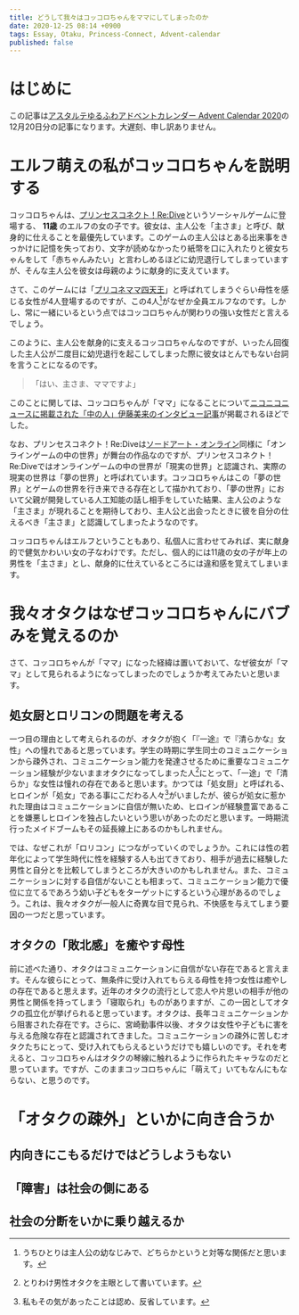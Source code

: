 ```yaml
---
title: どうして我々はコッコロちゃんをママにしてしまったのか
date: 2020-12-25 08:14 +0900
tags: Essay, Otaku, Princess-Connect, Advent-calendar
published: false
---
```


# はじめに

この記事は[アスタルテゆるふわアドベントカレンダー Advent Calendar 2020](https://adventar.org/calendars/5051)の12月20日分の記事になります。大遅刻、申し訳ありません。

# エルフ萌えの私がコッコロちゃんを説明する

コッコロちゃんは、[プリンセスコネクト！Re:Dive](https://priconne-redive.jp/)というソーシャルゲームに登場する、 **11歳** のエルフの女の子です。彼女は、主人公を「主さま」と呼び、献身的に仕えることを最優先しています。このゲームの主人公はとある出来事をきっかけに記憶を失っており、文字が読めなかったり紙幣を口に入れたりと彼女ちゃんをして「赤ちゃんみたい」と言わしめるほどに幼児退行してしまっていますが、そんな主人公を彼女は母親のように献身的に支えています。

さて、このゲームには「[プリコネママ四天王](https://dic.nicovideo.jp/a/%E3%83%97%E3%83%AA%E3%82%B3%E3%83%8D%E3%83%9E%E3%83%9E%E5%9B%9B%E5%A4%A9%E7%8E%8B)」と呼ばれてしまうぐらい母性を感じる女性が4人登場するのですが、この4人[^1]がなぜか全員エルフなのです。しかし、常に一緒にいるという点ではコッコロちゃんが関わりの強い女性だと言えるでしょう。

[^1]: うちひとりは主人公の幼なじみで、どちらかというと対等な関係だと思います。

このように、主人公を献身的に支えるコッコロちゃんなのですが、いったん回復した主人公が二度目に幼児退行を起こしてしまった際に彼女はとんでもない台詞を言うことになるのです。

> 「はい、主さま、ママですよ」

このことに関しては、コッコロちゃんが「ママ」になることについて[ニコニコニュースに掲載された「中の人」伊藤美来のインタビュー記事](https://originalnews.nico/260123)が掲載されるほどでした。

なお、プリンセスコネクト！Re:Diveは[ソードアート・オンライン](https://dengekibunko.jp/title/sao/)同様に「オンラインゲームの中の世界」が舞台の作品なのですが、プリンセスコネクト！Re:Diveではオンラインゲームの中の世界が「現実の世界」と認識され、実際の現実の世界は「夢の世界」と呼ばれています。コッコロちゃんはこの「夢の世界」とゲームの世界を行き来できる存在として描かれており、「夢の世界」において父親が開発している人工知能の話し相手をしていた結果、主人公のような「主さま」が現れることを期待しており、主人公と出会ったときに彼を自分の仕えるべき「主さま」と認識してしまったようなのです。

コッコロちゃんはエルフということもあり、私個人に言わせてみれば、実に献身的で健気かわいい女の子なわけです。ただし、個人的には11歳の女の子が年上の男性を「主さま」とし、献身的に仕えているところには違和感を覚えてしまいます。

# 我々オタクはなぜコッコロちゃんにバブみを覚えるのか

さて、コッコロちゃんが「ママ」になった経緯は置いておいて、なぜ彼女が「ママ」として見られるようになってしまったのでしょうか考えてみたいと思います。

## 処女厨とロリコンの問題を考える

一つ目の理由として考えられるのが、オタクが抱く「『一途』で『清らかな』女性」への憧れであると思っています。学生の時期に学生同士のコミュニケーションから疎外され、コミュニケーション能力を発達させるために重要なコミュニケーション経験が少ないままオタクになってしまった人[^2]にとって、「一途」で「清らか」な女性は憧れの存在であると思います。かつては「処女厨」と呼ばれる、ヒロインが「処女」である事にこだわる人々[^3]がいましたが、彼らが処女に惹かれた理由はコミュニケーションに自信が無いため、ヒロインが経験豊富であることを嫌悪しヒロインを独占したいという思いがあったのだと思います。一時期流行ったメイドブームもその延長線上にあるのかもしれません。

[^2]: とりわけ男性オタクを主眼として書いています。
[^3]: 私もその気があったことは認め、反省しています。

では、なぜこれが「ロリコン」につながっていくのでしょうか。これには性の若年化によって学生時代に性を経験する人も出てきており、相手が過去に経験した男性と自分とを比較してしまうところが大きいのかもしれません。また、コミュニケーションに対する自信がないことも相まって、コミュニケーション能力で優位に立てるであろう幼い子どもをターゲットにするという心理があるのでしょう。これは、我々オタクが一般人に奇異な目で見られ、不快感を与えてしまう要因の一つだと思っています。

## オタクの「敗北感」を癒やす母性

前に述べた通り、オタクはコミュニケーションに自信がない存在であると言えます。そんな彼らにとって、無条件に受け入れてもらえる母性を持つ女性は癒やしの存在であると思えます。近年のオタクの流行として恋人や片思いの相手が他の男性と関係を持ってしまう「寝取られ」ものがありますが、この一因としてオタクの孤立化が挙げられると思っています。オタクは、長年コミュニケーションから阻害された存在です。さらに、宮崎勤事件以後、オタクは女性や子どもに害を与える危険な存在と認識されてきました。コミュニケーションの疎外に苦しむオタクたちにとって、受け入れてもらえるというだけでも嬉しいのです。それを考えると、コッコロちゃんはオタクの琴線に触れるように作られたキャラなのだと思っています。ですが、このままコッコロちゃんに「萌えて」いてもなんにもならない、と思うのです。

# 「オタクの疎外」といかに向き合うか

## 内向きにこもるだけではどうしようもない



## 「障害」は社会の側にある



## 社会の分断をいかに乗り越えるか
